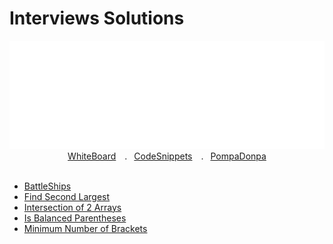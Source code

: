 <h1>Interviews Solutions</h1>

<div align="center">
    <img src="../Assets/interviews/carbon.svg" style="width:600px"/>
</div> 

<div align="center" >
    <a href="https://github.com/PompaDonpa/WhiteBoard">WhiteBoard</a>&emsp;.&ensp;
    <a href="https://github.com/PompaDonpa/CodeSnippets">CodeSnippets</a>&emsp;.&ensp;
    <a href="https://github.com/PompaDonpa/">PompaDonpa</a>
</div> 

<br />


-   [BattleShips](Interviews/battleships/index.js)
-   [Find Second Largest](/find-second-largest-element-array/index.js)
-   [Intersection of 2 Arrays](/intersection-of-two-arrays/index.js)
-   [Is Balanced Parentheses](/is-balanced-parentheses/index.js)
-   [Minimum Number of Brackets](/minimum-number-of-brackets/index.js)
